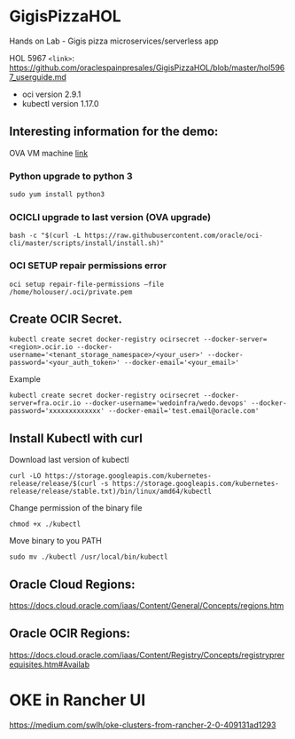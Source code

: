 # GigisPizzaHOL
Hands on Lab - Gigis pizza microservices/serverless app

HOL 5967 `<link>`: <https://github.com/oraclespainpresales/GigisPizzaHOL/blob/master/hol5967_userguide.md>
- oci version 2.9.1
- kubectl version 1.17.0

## Interesting information for the demo:

OVA VM machine [link](https://objectstorage.eu-frankfurt-1.oraclecloud.com/p/smpE_ekRW19rd4H31B4fPspIqXxRm-iSuaQ9kOc8_K8/n/wedoinfra/b/DevCS_Clone_WedoDevops/o/HOL5967-OOW2019%20OVAHOL5967-OOW2019.ova "ova hol")

### Python upgrade to python 3
```javascript
sudo yum install python3
```
### OCICLI upgrade to last version (OVA upgrade)
```
bash -c "$(curl -L https://raw.githubusercontent.com/oracle/oci-cli/master/scripts/install/install.sh)"
```

### OCI SETUP repair permissions error
```
oci setup repair-file-permissions –file /home/holouser/.oci/private.pem
```
## Create OCIR Secret.
```
kubectl create secret docker-registry ocirsecret --docker-server=<region>.ocir.io --docker-username='<tenant_storage_namespace>/<your_user>' --docker-password='<your_auth_token>' --docker-email='<your_email>'
```
Example
```
kubectl create secret docker-registry ocirsecret --docker-server=fra.ocir.io --docker-username='wedoinfra/wedo.devops' --docker-password='xxxxxxxxxxxxx' --docker-email='test.email@oracle.com'
```
## Install Kubectl with curl
Download last version of kubectl
```
curl -LO https://storage.googleapis.com/kubernetes-release/release/$(curl -s https://storage.googleapis.com/kubernetes-release/release/stable.txt)/bin/linux/amd64/kubectl
```
Change permission of the binary file
```
chmod +x ./kubectl
```
Move binary to you PATH
```
sudo mv ./kubectl /usr/local/bin/kubectl
```

## Oracle Cloud Regions:
https://docs.cloud.oracle.com/iaas/Content/General/Concepts/regions.htm

## Oracle OCIR Regions:
https://docs.cloud.oracle.com/iaas/Content/Registry/Concepts/registryprerequisites.htm#Availab

# OKE in Rancher UI

https://medium.com/swlh/oke-clusters-from-rancher-2-0-409131ad1293
